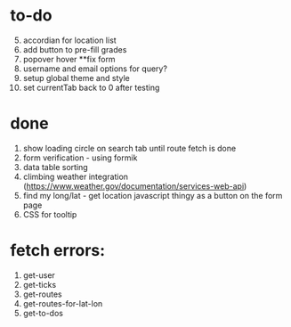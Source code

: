 # to-do
5. accordian for location list
3. add button to pre-fill grades
1. popover hover **fix form
1. username and email options for query?
2. setup global theme and style
5. set currentTab back to 0 after testing

# done
1. show loading circle on search tab until route fetch is done
3. form verification - using formik
3. data table sorting
4. climbing weather integration (https://www.weather.gov/documentation/services-web-api)
2. find my long/lat - get location javascript thingy as a button on the form page
6. CSS for tooltip

# fetch errors:
1. get-user
2. get-ticks
3. get-routes
4. get-routes-for-lat-lon
5. get-to-dos

